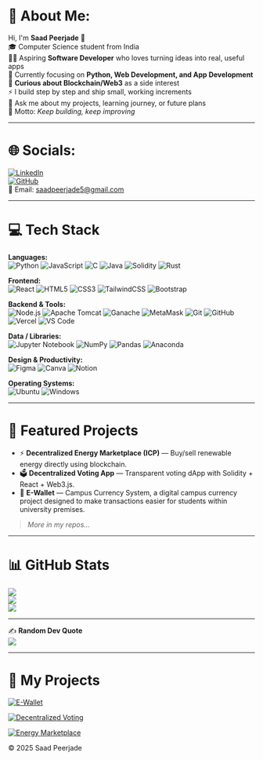   # 💫 About Me:
Hi, I'm **Saad Peerjade** 👋  
🎓 Computer Science student from India  
👨‍💻 Aspiring **Software Developer** who loves turning ideas into real, useful apps  
🌱 Currently focusing on **Python, Web Development, and App Development**  
🔗 **Curious about Blockchain/Web3** as a side interest  
⚡ I build step by step and ship small, working increments  
💬 Ask me about my projects, learning journey, or future plans  
🎯 Motto: *Keep building, keep improving*  

---

# 🌐 Socials:
[![LinkedIn](https://img.shields.io/badge/LinkedIn-0077B5?logo=linkedin&logoColor=white)](https://www.linkedin.com/in/saad-peerjade-625223228)  
[![GitHub](https://img.shields.io/badge/GitHub-181717?logo=github&logoColor=white)](https://github.com/Saad-Peerzade)  
📧 Email: saadpeerjade5@gmail.com

---

# 💻 Tech Stack

**Languages:**  
![Python](https://img.shields.io/badge/Python-3776AB?logo=python&logoColor=white&style=for-the-badge) ![JavaScript](https://img.shields.io/badge/JavaScript-F7DF1E?logo=javascript&logoColor=black&style=for-the-badge) ![C](https://img.shields.io/badge/C-00599C?logo=c&logoColor=white&style=for-the-badge) ![Java](https://img.shields.io/badge/Java-ED8B00?logo=openjdk&logoColor=white&style=for-the-badge) ![Solidity](https://img.shields.io/badge/Solidity-363636?logo=solidity&logoColor=white&style=for-the-badge) ![Rust](https://img.shields.io/badge/Rust-000000?logo=rust&logoColor=white&style=for-the-badge)

**Frontend:**  
![React](https://img.shields.io/badge/React-20232A?logo=react&logoColor=61DAFB&style=for-the-badge) ![HTML5](https://img.shields.io/badge/HTML5-E34F26?logo=html5&logoColor=white&style=for-the-badge) ![CSS3](https://img.shields.io/badge/CSS3-1572B6?logo=css3&logoColor=white&style=for-the-badge) ![TailwindCSS](https://img.shields.io/badge/TailwindCSS-38B2AC?logo=tailwind-css&logoColor=white&style=for-the-badge) ![Bootstrap](https://img.shields.io/badge/Bootstrap-7952B3?logo=bootstrap&logoColor=white&style=for-the-badge)

**Backend & Tools:**  
![Node.js](https://img.shields.io/badge/Node.js-43853D?logo=node.js&logoColor=white&style=for-the-badge) ![Apache Tomcat](https://img.shields.io/badge/Apache%20Tomcat-F8DC75?logo=apache-tomcat&logoColor=black&style=for-the-badge) ![Ganache](https://img.shields.io/badge/Ganache-663399?logo=ethereum&logoColor=white&style=for-the-badge) ![MetaMask](https://img.shields.io/badge/MetaMask-E2761B?logo=metamask&logoColor=white&style=for-the-badge) ![Git](https://img.shields.io/badge/Git-F05032?logo=git&logoColor=white&style=for-the-badge) ![GitHub](https://img.shields.io/badge/GitHub-181717?logo=github&logoColor=white&style=for-the-badge) ![Vercel](https://img.shields.io/badge/Vercel-000000?logo=vercel&logoColor=white&style=for-the-badge) ![VS Code](https://img.shields.io/badge/VS%20Code-007ACC?logo=visual-studio-code&logoColor=white&style=for-the-badge)

**Data / Libraries:**  
![Jupyter Notebook](https://img.shields.io/badge/Jupyter-F37626?logo=jupyter&logoColor=white&style=for-the-badge) ![NumPy](https://img.shields.io/badge/NumPy-013243?logo=numpy&logoColor=white&style=for-the-badge) ![Pandas](https://img.shields.io/badge/Pandas-150458?logo=pandas&logoColor=white&style=for-the-badge) ![Anaconda](https://img.shields.io/badge/Anaconda-44A833?logo=anaconda&logoColor=white&style=for-the-badge)

**Design & Productivity:**  
![Figma](https://img.shields.io/badge/Figma-F24E1E?logo=figma&logoColor=white&style=for-the-badge) ![Canva](https://img.shields.io/badge/Canva-00C4CC?logo=canva&logoColor=white&style=for-the-badge) ![Notion](https://img.shields.io/badge/Notion-000000?logo=notion&logoColor=white&style=for-the-badge)

**Operating Systems:**  
![Ubuntu](https://img.shields.io/badge/Ubuntu-E95420?logo=ubuntu&logoColor=white&style=for-the-badge) ![Windows](https://img.shields.io/badge/Windows-0078D6?logo=windows&logoColor=white&style=for-the-badge)

---

# 📌 Featured Projects
- ⚡ **Decentralized Energy Marketplace (ICP)** — Buy/sell renewable energy directly using blockchain.  
- 🗳 **Decentralized Voting App** — Transparent voting dApp with Solidity + React + Web3.js.  
- 👛 **E-Wallet** — Campus Currency System, a digital campus currency project designed to make transactions easier for students within university premises.

> *More in my repos…*

---

# 📊 GitHub Stats
![](https://github-readme-stats.vercel.app/api?username=Saad-Peerzade&theme=gotham&hide_border=false&include_all_commits=false&count_private=true)<br/>
![](https://github-readme-streak-stats.herokuapp.com/?user=Saad-Peerzade&theme=radical&hide_border=false)  
![](https://github-readme-stats.vercel.app/api/top-langs/?username=Saad-Peerzade&theme=radical&hide_border=false&layout=compact)

---

✍️ **Random Dev Quote**  
![](https://quotes-github-readme.vercel.app/api?type=horizontal&theme=radical)

---

# 🚀 My Projects

[![E-Wallet](https://github-readme-stats.vercel.app/api/pin/?username=Saad-Peerzade&repo=E-Wallet&theme=tokyonight)](https://github.com/Saad-Peerzade/E-Wallet)

[![Decentralized Voting](https://github-readme-stats.vercel.app/api/pin/?username=Saad-Peerzade&repo=Decentralized-Voting&theme=tokyonight)](https://github.com/Saad-Peerzade/Decentralized-Voting)

[![Energy Marketplace](https://github-readme-stats.vercel.app/api/pin/?username=Saad-Peerzade&repo=Energy-Marketplace&theme=tokyonight)](https://github.com/Saad-Peerzade/Energy-Marketplace)

<!-- Proudly created with GPRM ( https://gprm.itsvg.in ) -->

© 2025 Saad Peerjade
